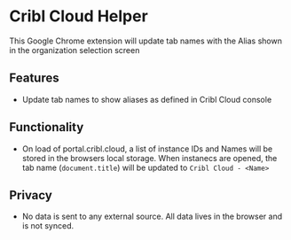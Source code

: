 # Cribl Cloud Helper

This Google Chrome extension will update tab names with the Alias shown in the organization selection screen

## Features
- Update tab names to show aliases as defined in Cribl Cloud console

## Functionality
- On load of portal.cribl.cloud, a list of instance IDs and Names will be stored in the browsers local storage. When instanecs are opened, the tab name (`document.title`) will be updated to `Cribl Cloud - <Name>`

## Privacy
- No data is sent to any external source. All data lives in the browser and is not synced.